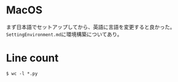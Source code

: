 # MacOS
まず日本語でセットアップしてから、英語に言語を変更すると良かった。`SettingEnvironment.md`に環境構築についてあり。

# Line count
```terminal
$ wc -l *.py
```
